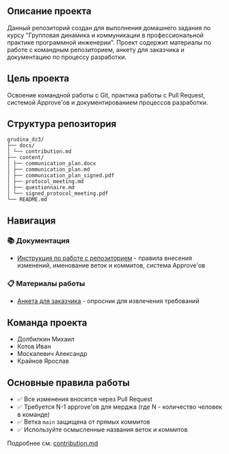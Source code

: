 ## Описание проекта

Данный репозиторий создан для выполнения домашнего задания по курсу "Групповая динамика и коммуникации в профессиональной практике программной инженерии". Проект содержит материалы по работе с командным репозиторием, анкету для заказчика и документацию по процессу разработки.

## Цель проекта

Освоение командной работы с Git, практика работы с Pull Request, системой Approve'ов и документированием процессов разработки.

## Структура репозитория

```
grudina_dz3/
├── docs/
│ └── contribution.md
├── content/
│ ├── communication_plan.docx
│ ├── communication_plan.md
│ ├── communication_plan_signed.pdf
│ ├── protocol_meeting.md
│ ├── questionnaire.md
│ └── signed_protocol_meeting.pdf
└── README.md
```

## Навигация

### 📚 Документация
- [Инструкция по работе с репозиторием](docs/contribution.md) - правила внесения изменений, именование веток и коммитов, система Approve'ов

### 📋 Материалы работы
- [Анкета для заказчика](content/questionnaire.md) - опросник для извлечения требований

## Команда проекта

- Долбилкин Михаил
- Котов Иван
- Москалевич Александр
- Крайнов Ярослав

## Основные правила работы

- ✅ Все изменения вносятся через Pull Request
- ✅ Требуется N-1 approve'ов для мерджа (где N - количество человек в команде)
- ✅ Ветка `main` защищена от прямых коммитов
- ✅ Используйте осмысленные названия веток и коммитов

Подробнее см. [contribution.md](docs/contribution.md)